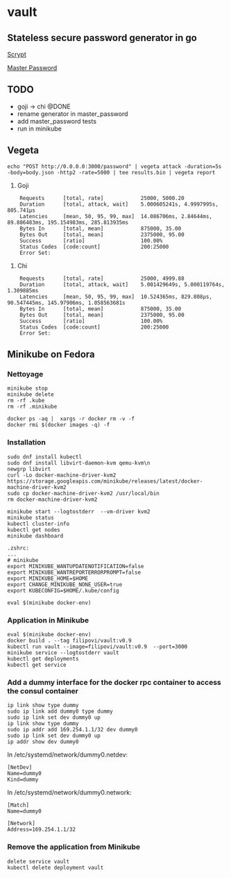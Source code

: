 # vault

## Stateless secure password generator in go

[Scrypt](https://en.wikipedia.org/wiki/Scrypt)

[Master Password](https://en.wikipedia.org/wiki/Master_Password)

## TODO

- goji -> chi @DONE
- rename generator in master_password
- add master_password tests
- run in minikube

## Vegeta

```echo "POST http://0.0.0.0:3000/password" | vegeta attack -duration=5s -body=body.json -http2 -rate=5000 | tee results.bin | vegeta report```

1. Goji

```
    Requests      [total, rate]            25000, 5000.20
    Duration      [total, attack, wait]    5.000605241s, 4.9997995s, 805.741µs
    Latencies     [mean, 50, 95, 99, max]  14.086706ms, 2.84644ms, 89.886483ms, 195.154983ms, 285.813935ms
    Bytes In      [total, mean]            875000, 35.00
    Bytes Out     [total, mean]            2375000, 95.00
    Success       [ratio]                  100.00%
    Status Codes  [code:count]             200:25000  
    Error Set:
```

1. Chi

```
    Requests      [total, rate]            25000, 4999.88
    Duration      [total, attack, wait]    5.001429649s, 5.000119764s, 1.309885ms
    Latencies     [mean, 50, 95, 99, max]  10.524365ms, 829.808µs, 90.547445ms, 145.97906ms, 1.058563681s
    Bytes In      [total, mean]            875000, 35.00
    Bytes Out     [total, mean]            2375000, 95.00
    Success       [ratio]                  100.00%
    Status Codes  [code:count]             200:25000  
    Error Set:
```

## Minikube on Fedora

### Nettoyage

    minikube stop
    minikube delete
    rm -rf .kube
    rm -rf .minikube

    docker ps -aq |  xargs -r docker rm -v -f
    docker rmi $(docker images -q) -f

### Installation

    sudo dnf install kubectl
    sudo dnf install libvirt-daemon-kvm qemu-kvm\n
    newgrp libvirt
    curl -Lo docker-machine-driver-kvm2 https://storage.googleapis.com/minikube/releases/latest/docker-machine-driver-kvm2
    sudo cp docker-machine-driver-kvm2 /usr/local/bin
    rm docker-machine-driver-kvm2

    minikube start --logtostderr  --vm-driver kvm2
    minikube status
    kubectl cluster-info
    kubectl get nodes
    minikube dashboard

    .zshrc:
    ...
    # minikube
    export MINIKUBE_WANTUPDATENOTIFICATION=false
    export MINIKUBE_WANTREPORTERRORPROMPT=false
    export MINIKUBE_HOME=$HOME
    export CHANGE_MINIKUBE_NONE_USER=true
    export KUBECONFIG=$HOME/.kube/config

    eval $(minikube docker-env)

### Application in Minikube

    eval $(minikube docker-env)
    docker build . --tag filipovi/vault:v0.9
    kubectl run vault --image=filipovi/vault:v0.9  --port=3000
    minikube service --logtostderr vault
    kubectl get deployments
    kubectl get service

### Add a dummy interface for the docker rpc container to access the consul container

    ip link show type dummy
    sudo ip link add dummy0 type dummy
    sudo ip link set dev dummy0 up
    ip link show type dummy
    sudo ip addr add 169.254.1.1/32 dev dummy0
    sudo ip link set dev dummy0 up
    ip addr show dev dummy0

In /etc/systemd/network/dummy0.netdev:

    [NetDev]
    Name=dummy0
    Kind=dummy

In /etc/systemd/network/dummy0.network:

    [Match]
    Name=dummy0

    [Network]
    Address=169.254.1.1/32

### Remove the application from Minikube

    delete service vault
    kubectl delete deployment vault

